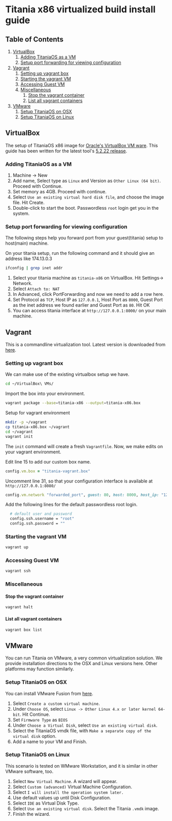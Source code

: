 # Titania x86 virtualized build install guide

## Table of Contents

1. [VirtualBox](#virtualbox)
    1. [Adding TitaniaOS as a VM](#adding-titaniaos-as-a-vm)
    2. [Setup port forwarding for viewing configuration](#setup-port-forwarding-for-viewing-configuration)
2. [Vagrant](#vagrant)
    1. [Setting up vagrant box](#setting-up-vagrant-box)
    2. [Starting the vagrant VM](#starting-the-vagrant-vm)
    3. [Accessing Guest VM](#accessing-guest-vm)
    4. [Miscellaneous](#miscellaneous)
        1. [Stop the vagrant container](#stop-the-vagrant-container)
        2. [List all vagrant containers](#list-all-vagrant-containers)
3. [VMware](#vmware)
    1. [Setup TitaniaOS on OSX](#setup-titaniaos-on-osx)
    2. [Setup TitaniaOS on Linux](#setup-titaniaos-on-linux)

## VirtualBox

The setup of TitaniaOS x86 image for [Oracle's VirtualBox VM ware](https://www.virtualbox.org/). This guide has been written for the latest tool's [5.2.22 release](http://download.virtualbox.org/virtualbox/5.2.22/).

### Adding TitaniaOS as a VM

1. Machine -> New
2. Add name, Select type as `Linux` and Version as `Other Linux (64 bit)`. Proceed with Continue.
3. Set memory as 4GB. Proceed with continue.
4. Select `Use an existing virtual hard disk file`, and choose the image file. Hit Create.
5. Double-click to start the boot. Passwordless `root` login get you in the system.

### Setup port forwarding for viewing configuration

The following steps help you forward port from your guest(titania) setup to host(main) machine.

On your titania setup, run the following command and it should give an address like 174.13.0.3

```bash
ifconfig | grep inet addr
```

1. Select your titania machine as `titania-x86` on VirtualBox. Hit Settings-> Network.
2. Select `Attach to: NAT`
3. In Advanced, click PortForwarding and now we need to add a row here.
4. Set Protocol as `TCP`, Host IP as `127.0.0.1`, Host Port as `8000`, Guest Port as the inet address we found earlier and Guest Port as `80`. Hit OK
5. You can access titania interface at `http://127.0.0.1:8000/` on your main machine.

## Vagrant

This is a commandline virtualization tool. Latest version is downloaded from [here](https://www.vagrantup.com/downloads.html).

### Setting up vagrant box

We can make use of the existing virtualbox setup we have.

```bash
cd ~/VirtualBox\ VMs/
```

Import the box into your environment.

```bash
vagrant package --base=titania-x86 --output=titania-x86.box
```

Setup for vagrant environment

```bash
mkdir -p ~/vagrant
cp titania-x86.box ~/vagrant
cd ~/vagrant
vagrant init
```

The `init` command will create a fresh `Vagrantfile`. Now, we make edits on your vagrant environment.

Edit line 15 to add our custom box name.

```ruby
config.vm.box = "titania-vagrant.box"
```

Uncomment line 31, so that your configuration interface is available at `http://127.0.0.1:8080/`

```ruby
config.vm.network "forwarded_port", guest: 80, host: 8000, host_ip: "127.0.0.1"
```

Add the following lines for the default passwordless root login.

```bash
  # default user and password
  config.ssh.username = "root"
  config.ssh.password = ""
```

### Starting the vagrant VM

```bash
vagrant up
```

### Accessing Guest VM

```bash
vagrant ssh
```

### Miscellaneous

#### Stop the vagrant container

```bash
vagrant halt
```

#### List all vagrant containers

```bash
vagrant box list
```

## VMware

You can run Titania on VMware, a very common virtualization solution.
We provide installation directions to the OSX and Linux versions here.
Other platforms may function similarly.

### Setup TitaniaOS on OSX

You can install VMware Fusion from [here](https://www.vmware.com/go/getfusion).

1. Select `Create a custom virtual machine`.
2. Under `Choose OS`, select `Linux -> Other Linux 4.x or later kernel 64-bit`. Hit Continue.
3. Set `Firmware Type` as `BIOS`
4. Under `Choose a Virtual Disk`, select `Use an existing virtual disk`.
5. Select the TitaniaOS vmdk file, with `Make a separate copy of the virtual disk` option.
6. Add a name to your VM and Finish.

### Setup TitaniaOS on Linux

This scenario is tested on WMware Workstation, and it is similar in other VMware software, too.

1. Select `New Virtual Machine`. A wizard will appear.
2. Select `Custom (advanced)` Virtual Machine Configuration.
3. Select `I will install the operation system later.`
4. Use default values up until Disk Configuration.
5. Select `IDE` as Virtual Disk Type.
6. Select `Use an existing virtual disk`. Select the Titania `.vmdk` image.
7. Finish the wizard.

